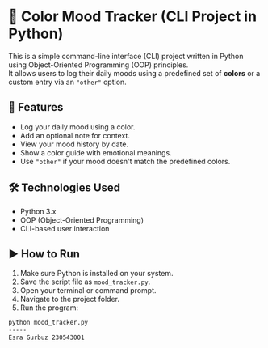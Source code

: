 # 🎨 Color Mood Tracker (CLI Project in Python)

This is a simple command-line interface (CLI) project written in Python using Object-Oriented Programming (OOP) principles.  
It allows users to log their daily moods using a predefined set of **colors** or a custom entry via an `"other"` option.

## 🧠 Features

- Log your daily mood using a color.
- Add an optional note for context.
- View your mood history by date.
- Show a color guide with emotional meanings.
- Use `"other"` if your mood doesn't match the predefined colors.

## 🛠️ Technologies Used

- Python 3.x
- OOP (Object-Oriented Programming)
- CLI-based user interaction

## ▶️ How to Run

1. Make sure Python is installed on your system.
2. Save the script file as `mood_tracker.py`.
3. Open your terminal or command prompt.
4. Navigate to the project folder.
5. Run the program:

```bash
python mood_tracker.py
-----
Esra Gurbuz 230543001
